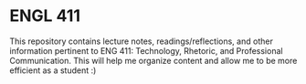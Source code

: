 # ENGL 411
This repository contains lecture notes, readings/reflections, and other information pertinent to ENG 411: Technology, Rhetoric, and Professional Communication. This will help me organize content and allow me to be more efficient as a student :)
